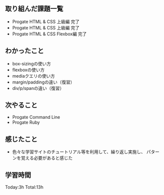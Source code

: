 ## 取り組んだ課題一覧
- Progate HTML & CSS 上級編 完了
- Progate HTML & CSS 上級編 完了
- Progate HTML & CSS Flexbox編 完了

## わかったこと
- box-sizingの使い方
- flexboxの使い方
- mediaクエリの使い方
- margin/paddingの違い（復習）
- div/p/spanの違い（復習）

## 次やること
- Progate Command Line
- Progate Ruby

## 感じたこと
- 色々な学習サイトのチュートリアル等を利用して、繰り返し実施し、
パターンを覚える必要があると感じた

## 学習時間
Today:3h
Total:13h
